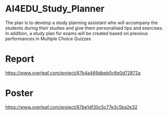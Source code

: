 # AI4EDU_Study_Planner
The plan is to develop a study planning assistant who will accompany the students during their studies and give them personalised tips and exercises. In addition, a study plan for exams will be created based on previous performances in Multiple Choice Quizzes

# Report
https://www.overleaf.com/project/67b4a469dbeb0c6e0d72872a

# Poster
https://www.overleaf.com/project/67be1df30c5c77e3c5ba2e32
